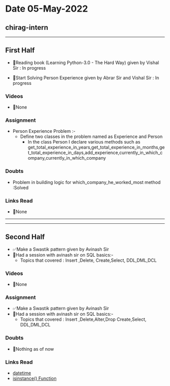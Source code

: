 # Date 05-May-2022

## chirag-intern

<hr>

## First Half

- 🔄Reading book (Learning Python-3.0 - The Hard Way)
  given by Vishal Sir : In progress

- 🔄Start Solving Person Experience given by Abrar Sir and Vishal Sir : In progress

### Videos

- 🚫None

### Assignment

- Person Experience Problem :-
  - Define two classes in the problem named as Experience and Person
    - In the class Person I declare various methods such as get_total_experience_in_years,get_total_experience_in_months,get_total_experience_in_days,add_experience,currently_in_which_company,currently_in_which_company

### Doubts

- Problem in building logic for which_company_he_worked_most method :Solved

### Links Read

- 🚫None

<hr>
<hr>

## Second Half

- ✅Make a Swastik pattern given by Avinash Sir
- 🔄Had a session with avinash sir on SQL basics:-
  - Topics that covered : Insert ,Delete, Create,Select, DDL,DML,DCL

### Videos

- 🚫None

### Assignment

- ✅Make a Swastik pattern given by Avinash Sir
- 🔄Had a session with avinash sir on SQL basics:-
  - Topics that covered : Insert ,Delete,Alter,Drop Create,Select, DDL,DML,DCL

### Doubts

- 🚫Nothing as of now

### Links Read

- [datetime](https://www.programiz.com/python-programming/datetime)
- [isinstance() Function](https://www.w3schools.com/python/ref_func_isinstance.asp)
